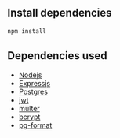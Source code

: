 ## Install dependencies

```bash
npm install
```

## Dependencies used

-   [Nodejs](https://nodejs.org/en/)
-   [Expressjs](https://expressjs.com/)
-   [Postgres](https://www.postgresql.org/)
-   [jwt](https://www.npmjs.com/package/jsonwebtoken)
-   [multer](https://www.npmjs.com/package/multer)
-   [bcrypt](https://www.npmjs.com/package/bcrypt)
-   [pg-format](https://www.npmjs.com/package/pg-format)
